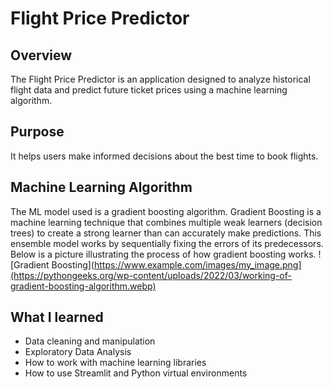 # Flight Price Predictor

## Overview

The Flight Price Predictor is an application designed to analyze historical flight data and predict future ticket prices using a machine learning algorithm.

## Purpose

It helps users make informed decisions about the best time to book flights.

## Machine Learning Algorithm

The ML model used is a gradient boosting algorithm. Gradient Boosting is a machine learning technique that combines multiple weak learners (decision trees) to create a strong learner than can accurately make predictions. This ensemble model works by sequentially fixing the errors of its predecessors. Below is a picture illustrating the process of how gradient boosting works.
![Gradient Boosting](https://www.example.com/images/my_image.png](https://pythongeeks.org/wp-content/uploads/2022/03/working-of-gradient-boosting-algorithm.webp)

## What I learned

- Data cleaning and manipulation
- Exploratory Data Analysis
- How to work with machine learning libraries
- How to use Streamlit and Python virtual environments
